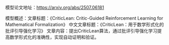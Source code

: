 模型论文地址：https://arxiv.org/abs/2507.06181

模型概述：文章标题：《CriticLean: Critic-Guided Reinforcement Learning for Mathematical Formalization》
中文文章标题：《CriticLean：用于数学形式化的批评引导强化学习》
文章内容：提出CriticLean算法，通过批评引导强化学习提高数学形式化的准确性，实现自动证明和验证。
